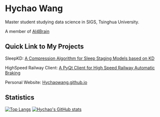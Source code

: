 # Hychao Wang
Master student studying data science in SIGS, Tsinghua University.

A member of [AI4Brain](https://AI4Brain.github.io)
## Quick Link to My Projects
SleepKD: [A Compression Algorithm for Sleep Staging Models based on KD](https://github.com/HychaoWang/SleepKD)

HighSpeed Railway Client: [A PyQt Client for High Speed Railway Automatic Braking](https://github.com/HychaoWang/HighSpeedRailwayAutoBrakingClient)

Personal Website: [Hychaowang.github.io](https://Hychaowang.github.io)

## Statistics
[![Top Langs](https://github-readme-stats.vercel.app/api/top-langs/?username=HychaoWang&langs_count=10&layout=compact)](https://github.com/anuraghazra/github-readme-stats)
[![Hychao's GitHub stats](https://github-readme-stats.vercel.app/api?username=HychaoWang&show_icons=true&include_all_commits=true)](https://github.com/anuraghazra/github-readme-stats)

